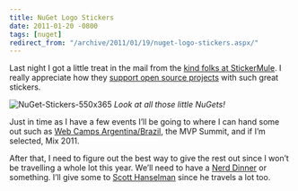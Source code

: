 ```yaml
---
title: NuGet Logo Stickers
date: 2011-01-20 -0800
tags: [nuget]
redirect_from: "/archive/2011/01/19/nuget-logo-stickers.aspx/"
---
```


Last night I got a little treat in the mail from the [kind folks at
StickerMule](http://stickermule.com/ "StickerMule"). I really appreciate
how they [support open source
projects](http://lozanotek.com/blog/archive/2010/08/05/open_source_support_is_not_just_code.aspx "Open Source support is not just code")
with such great stickers.

![NuGet-Stickers-550x365](https://haacked.com/images/haacked_com/WindowsLiveWriter/NuGet-Logo-Stickers_8914/NuGet-Stickers-550x365_2a301498-8cb6-469f-8104-d92a654789cd.jpg "NuGet-Stickers-550x365")
*Look at all those little NuGets!*

Just in time as I have a few events I’ll be going to where I can hand
some out such as [Web Camps
Argentina/Brazil](https://haacked.com/archive/2010/12/21/see-me-in-brazil-and-argentina-in-march.aspx "Web Camps Argentina/Brazil"),
the MVP Summit, and if I’m selected, Mix 2011.

After that, I need to figure out the best way to give the rest out since
I won’t be travelling a whole lot this year. We’ll need to have a [Nerd
Dinner](http://nerddinner.com/ "Nerd Dinner") or something. I’ll give
some to [Scott Hanselman](http://hanselman.com/ "Scott Hanselman") since
he travels a lot too.


